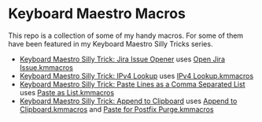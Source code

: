 # Keyboard Maestro Macros

This repo is a collection of some of my handy macros. For some of them have been featured in my Keyboard Maestro Silly Tricks series.

* [Keyboard Maestro Silly Trick: Jira Issue Opener](https://vimeo.com/manage/videos/695253652) uses [Open Jira Issue.kmmacros](Open%20Jira%20Issue.kmmacros)
* [Keyboard Maestro Silly Trick: IPv4 Lookup](https://vimeo.com/videos/500263059) uses [IPv4 Lookup.kmmacros](IPv4%20Lookup.kmmacros)
* [Keyboard Maestro Silly Trick: Paste Lines as a Comma Separated List](https://vimeo.com/videos/560635726) uses [Paste as List.kmmacros](Paste%20as%20List.kmmacros)
* [Keyboard Maestro Silly Trick: Append to Clipboard](https://vimeo.com/videos/498704005) uses [Append to Clipboard.kmmacros](Append%20to%20Clipboard.kmmacros) and [Paste for Postfix Purge.kmmacros](Paste%20for%20Postfix%20Purge.kmmacros)
